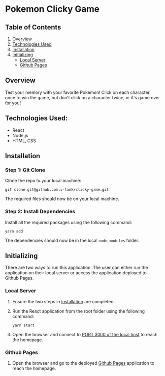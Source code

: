 # Pokemon Clicky Game

## Table of Contents 

1. [Overview](#overview)
2. [Technologies Used](#technologies-used)
3. [Installation](#installation)
4. [Initializing](#initializing)
	- [Local Server](#local-server)
	- [Github Pages](#github-pages)

<a name="overview"></a>
## Overview

Test your memory with your favorite Pokemon! Click on each character once to win the game, but don't click on a character twice, or it's game over for you!

<a name="technologies-used"></a>
## Technologies Used: 
- React
- Node.js
- HTML, CSS

<a name="installation"></a>
## Installation

### Step 1: Git Clone

Clone the repo to your local machine:

```
git clone git@github.com:v-tank/clicky-game.git
```

The required files should now be on your local machine.

### Step 2: Install Dependencies

Install all the required packages using the following command:

```
yarn add
```

The dependencies should now be in the local `node_modules` folder.

<a name="initializing"></a>
## Initializing

There are two ways to run this application. The user can either run the application on their local server or access the application deployed to Github Pages.

<a name="local-server"></a>
### Local Server

1. Ensure the two steps in [Installation](#installation) are completed.

2. Run the React application from the root folder using the following command:

	```
	yarn start
	```

3. Open the browser and connect to [PORT 3000 of the local host](http://localhost:3000/) to reach the homepage.

<a name="github-pages"></a>
### Github Pages

1. Open the browser and go to the deployed [Github Pages](https://v-tank.github.io/clicky-game/) application to reach the homepage.



